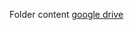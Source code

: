 Folder content [google drive](https://drive.google.com/drive/folders/1MWNURqNghpu2u8-1o6QhNNO7sotiPWiq?usp=sharing)